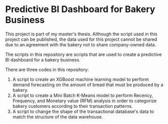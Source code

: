 # Predictive BI Dashboard for Bakery Business

This project is part of my master's thesis. Although the script used in this project can be published, the data used for this project cannot be shared due to an agreement with the bakery not to share company-owned data.

The scripts in this repository are scripts that are used to create a predictive BI dashboard for a bakery business.

There are three codes in this repository:
  1. A script to create an XGBoost machine learning model to perform demand forecasting on the amount of bread that must be produced by a bakery.
  2. A script to create a Mini Batch K-Means model to perform Recency, Frequency, and Monetary value (RFM) analysis in order to categorize bakery customers according to their        transaction patterns.
  3. A script to change the shape of the transactional database's data to match the structure of the data warehouse.

